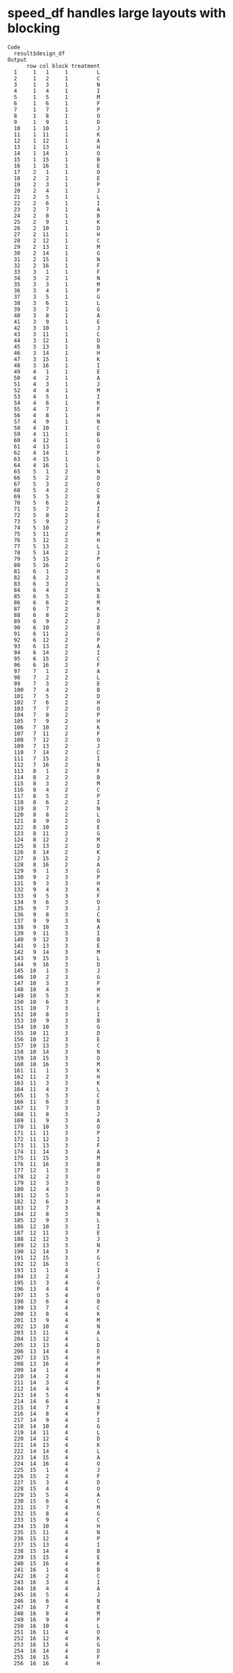 # speed_df handles large layouts with blocking

    Code
      result$design_df
    Output
          row col block treatment
      1     1   1     1         L
      2     1   2     1         C
      3     1   3     1         N
      4     1   4     1         I
      5     1   5     1         M
      6     1   6     1         F
      7     1   7     1         P
      8     1   8     1         O
      9     1   9     1         D
      10    1  10     1         J
      11    1  11     1         K
      12    1  12     1         A
      13    1  13     1         H
      14    1  14     1         O
      15    1  15     1         B
      16    1  16     1         E
      17    2   1     1         O
      18    2   2     1         E
      19    2   3     1         P
      20    2   4     1         J
      21    2   5     1         L
      22    2   6     1         I
      23    2   7     1         A
      24    2   8     1         B
      25    2   9     1         K
      26    2  10     1         D
      27    2  11     1         H
      28    2  12     1         C
      29    2  13     1         M
      30    2  14     1         G
      31    2  15     1         N
      32    2  16     1         F
      33    3   1     1         F
      34    3   2     1         N
      35    3   3     1         M
      36    3   4     1         P
      37    3   5     1         G
      38    3   6     1         L
      39    3   7     1         G
      40    3   8     1         A
      41    3   9     1         E
      42    3  10     1         J
      43    3  11     1         C
      44    3  12     1         D
      45    3  13     1         B
      46    3  14     1         H
      47    3  15     1         K
      48    3  16     1         I
      49    4   1     1         E
      50    4   2     1         A
      51    4   3     1         J
      52    4   4     1         M
      53    4   5     1         I
      54    4   6     1         K
      55    4   7     1         F
      56    4   8     1         H
      57    4   9     1         N
      58    4  10     1         C
      59    4  11     1         B
      60    4  12     1         G
      61    4  13     1         O
      62    4  14     1         P
      63    4  15     1         D
      64    4  16     1         L
      65    5   1     2         N
      66    5   2     2         D
      67    5   3     2         O
      68    5   4     2         C
      69    5   5     2         B
      70    5   6     2         A
      71    5   7     2         I
      72    5   8     2         E
      73    5   9     2         G
      74    5  10     2         F
      75    5  11     2         M
      76    5  12     2         H
      77    5  13     2         L
      78    5  14     2         J
      79    5  15     2         P
      80    5  16     2         G
      81    6   1     2         H
      82    6   2     2         K
      83    6   3     2         L
      84    6   4     2         N
      85    6   5     2         E
      86    6   6     2         M
      87    6   7     2         K
      88    6   8     2         D
      89    6   9     2         J
      90    6  10     2         B
      91    6  11     2         G
      92    6  12     2         P
      93    6  13     2         A
      94    6  14     2         I
      95    6  15     2         C
      96    6  16     2         F
      97    7   1     2         A
      98    7   2     2         L
      99    7   3     2         E
      100   7   4     2         B
      101   7   5     2         D
      102   7   6     2         H
      103   7   7     2         O
      104   7   8     2         P
      105   7   9     2         H
      106   7  10     2         K
      107   7  11     2         F
      108   7  12     2         O
      109   7  13     2         J
      110   7  14     2         C
      111   7  15     2         I
      112   7  16     2         N
      113   8   1     2         F
      114   8   2     2         B
      115   8   3     2         M
      116   8   4     2         C
      117   8   5     2         P
      118   8   6     2         I
      119   8   7     2         N
      120   8   8     2         L
      121   8   9     2         O
      122   8  10     2         E
      123   8  11     2         G
      124   8  12     2         M
      125   8  13     2         D
      126   8  14     2         K
      127   8  15     2         J
      128   8  16     2         A
      129   9   1     3         G
      130   9   2     3         P
      131   9   3     3         H
      132   9   4     3         K
      133   9   5     3         F
      134   9   6     3         O
      135   9   7     3         J
      136   9   8     3         C
      137   9   9     3         N
      138   9  10     3         A
      139   9  11     3         I
      140   9  12     3         B
      141   9  13     3         E
      142   9  14     3         M
      143   9  15     3         L
      144   9  16     3         D
      145  10   1     3         J
      146  10   2     3         G
      147  10   3     3         F
      148  10   4     3         H
      149  10   5     3         K
      150  10   6     3         P
      151  10   7     3         L
      152  10   8     3         I
      153  10   9     3         B
      154  10  10     3         G
      155  10  11     3         D
      156  10  12     3         E
      157  10  13     3         C
      158  10  14     3         N
      159  10  15     3         O
      160  10  16     3         M
      161  11   1     3         K
      162  11   2     3         H
      163  11   3     3         K
      164  11   4     3         L
      165  11   5     3         C
      166  11   6     3         E
      167  11   7     3         D
      168  11   8     3         J
      169  11   9     3         A
      170  11  10     3         O
      171  11  11     3         P
      172  11  12     3         I
      173  11  13     3         F
      174  11  14     3         A
      175  11  15     3         M
      176  11  16     3         B
      177  12   1     3         P
      178  12   2     3         O
      179  12   3     3         B
      180  12   4     3         D
      181  12   5     3         H
      182  12   6     3         M
      183  12   7     3         A
      184  12   8     3         N
      185  12   9     3         L
      186  12  10     3         I
      187  12  11     3         E
      188  12  12     3         J
      189  12  13     3         N
      190  12  14     3         F
      191  12  15     3         G
      192  12  16     3         C
      193  13   1     4         I
      194  13   2     4         J
      195  13   3     4         G
      196  13   4     4         F
      197  13   5     4         O
      198  13   6     4         B
      199  13   7     4         C
      200  13   8     4         K
      201  13   9     4         M
      202  13  10     4         N
      203  13  11     4         A
      204  13  12     4         L
      205  13  13     4         D
      206  13  14     4         E
      207  13  15     4         H
      208  13  16     4         P
      209  14   1     4         M
      210  14   2     4         H
      211  14   3     4         E
      212  14   4     4         P
      213  14   5     4         N
      214  14   6     4         J
      215  14   7     4         B
      216  14   8     4         F
      217  14   9     4         I
      218  14  10     4         G
      219  14  11     4         L
      220  14  12     4         D
      221  14  13     4         K
      222  14  14     4         L
      223  14  15     4         A
      224  14  16     4         O
      225  15   1     4         J
      226  15   2     4         F
      227  15   3     4         D
      228  15   4     4         O
      229  15   5     4         A
      230  15   6     4         C
      231  15   7     4         M
      232  15   8     4         G
      233  15   9     4         C
      234  15  10     4         H
      235  15  11     4         N
      236  15  12     4         P
      237  15  13     4         I
      238  15  14     4         B
      239  15  15     4         E
      240  15  16     4         K
      241  16   1     4         B
      242  16   2     4         C
      243  16   3     4         I
      244  16   4     4         A
      245  16   5     4         J
      246  16   6     4         N
      247  16   7     4         E
      248  16   8     4         M
      249  16   9     4         P
      250  16  10     4         L
      251  16  11     4         O
      252  16  12     4         K
      253  16  13     4         G
      254  16  14     4         D
      255  16  15     4         F
      256  16  16     4         H

